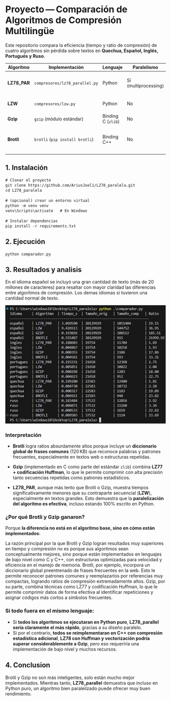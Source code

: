 # Proyecto — Comparación de Algoritmos de Compresión Multilingüe

Este repositorio compara la eficiencia (tiempo y ratio de compresión) de cuatro algoritmos sin pérdida sobre textos en **Quechua, Español, Inglés, Portugués y Ruso**.

| Algoritmo     | Implementación                  | Lenguaje           | Paralelismo          | Notas                                                      |
| ------------- | ------------------------------- | ------------------ | -------------------- | ---------------------------------------------------------- |
| **LZ78_PAR**  | `compresores/lz78_parallel.py`  | Python             | Sí (multiprocessing) | Diccionario independiente por fragmento, sobrecarga alta.  |
| **LZW**       | `compresores/lzw.py`            | Python             | No                   | Basado en diccionario secuencial.                          |
| **Gzip**      | `gzip` (módulo estándar)        | Binding C (`zlib`) | No                   | LZ77 + Huffman (DEFLATE).                                  |
| **Brotli**    | `brotli` (`pip install brotli`) | Binding C++        | No                   | LZ77 + contextos + Huffman, diccionario global optimizado. |


## 1. Instalación 

```
# Clonar el proyecto
git clone https://github.com/AriusJoel1/LZ78_paralela.git
cd LZ78_paralela

# (opcional) crear un entorno virtual
python -m venv venv
venv\Scripts\activate   # En Windows

# Instalar dependencias
pip install -r requirements.txt
```

## 2. Ejecución

```
python comparador.py
```

## 3. Resultados y analisis

En el idioma español se incluyó una gran cantidad de texto (más de 20 millones de caracteres) para resaltar con mayor claridad las diferencias entre algoritmos de compresión.
Los demas idiomas si tuvieron una cantidad normal de texto.

![Resultados](https://github.com/AriusJoel1/LZ78_paralela/blob/main/img/paralela.jpg?raw=true)

### Interpretación

- **Brotli** logra ratios absurdamente altos porque incluye un **diccionario global de frases comunes** (120 KB) que reconoce palabras y patrones frecuentes, especialmente en textos web o estructuras repetidas.
  
- **Gzip** (implementado en C como parte del estándar `zlib`) combina **LZ77 + codificación Huffman**, lo que le permite comprimir con alta precisión tanto secuencias repetidas como patrones estadísticos.

- **LZ78_PAR**, aunque más lento que Brotli o Gzip, muestra tiempos significativamente menores que su contraparte secuencial (**LZW**), especialmente en textos grandes. Esto demuestra que la **paralelización del algoritmo es efectiva**, incluso estando 100% escrito en Python.

###  ¿Por qué Brotli y Gzip ganaron?

Porque **la diferencia no está en el algoritmo base, sino en cómo están implementados**:

La razón principal por la que Brotli y Gzip logran resultados muy superiores en tiempo y compresión no es porque sus algoritmos sean conceptualmente mejores, sino porque están implementados en lenguajes de bajo nivel como C y C++, con estructuras optimizadas para velocidad y eficiencia en el manejo de memoria. Brotli, por ejemplo, incorpora un diccionario global preentrenado de frases frecuentes en la web. Esto le permite reconocer patrones comunes y reemplazarlos por referencias muy compactas, logrando ratios de compresión extremadamente altos. Gzip, por su parte, combina técnicas como LZ77 y codificación Huffman, lo que le permite comprimir datos de forma efectiva al identificar repeticiones y asignar códigos más cortos a símbolos frecuentes.

###  Si todo fuera en el mismo lenguaje:

- Si **todos los algoritmos se ejecutaran en Python puro**, **LZ78_parallel sería claramente el más rápido**, gracias a su diseño paralelo.  
- Si por el contrario, **todos se reimplementaran en C++ con compresión estadística adicional**, **LZ78 con Huffman y vectorización podría superar considerablemente a Gzip**, pero eso requeriría una implementación de bajo nivel y muchos recursos.

## 4. Conclusion 
Brotli y Gzip no son más inteligentes, solo están mucho mejor implementados. Mientras tanto, **LZ78_parallel** demuestra que incluso en Python puro, un algoritmo bien paralelizado puede ofrecer muy buen rendimiento.




